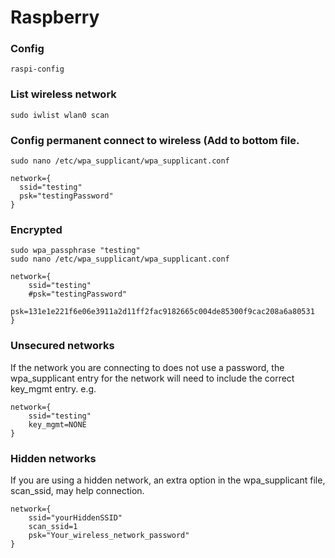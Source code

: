 # Raspberry

### Config
    raspi-config

### List wireless network
    sudo iwlist wlan0 scan

### Config permanent connect to wireless (Add to bottom file.
    sudo nano /etc/wpa_supplicant/wpa_supplicant.conf

    network={
      ssid="testing"
      psk="testingPassword"
    }

### Encrypted
    sudo wpa_passphrase "testing"
    sudo nano /etc/wpa_supplicant/wpa_supplicant.conf
    
    network={
        ssid="testing"
        #psk="testingPassword"
        psk=131e1e221f6e06e3911a2d11ff2fac9182665c004de85300f9cac208a6a80531
    }

### Unsecured networks
If the network you are connecting to does not use a password, the wpa_supplicant entry for the network will need to include the correct key_mgmt entry. e.g.

    network={
        ssid="testing"
        key_mgmt=NONE
    }

### Hidden networks
If you are using a hidden network, an extra option in the wpa_supplicant file, scan_ssid, may help connection.

    network={
        ssid="yourHiddenSSID"
        scan_ssid=1
        psk="Your_wireless_network_password"
    }
